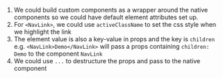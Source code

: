 1. We could build custom components as a wrapper around the native components so we could have default element attributes set up.
2. For `<NavLink>`, we could use `activeClassName` to set the css style when we highlight the link
3. The element value is also a key-value in props and the key is `children`
    e.g. `<NavLink>Demo</NavLink>` will pass a props containing `children: Demo` to the component `NavLink`
4. We could use `...` to destructure the props and pass to the native component